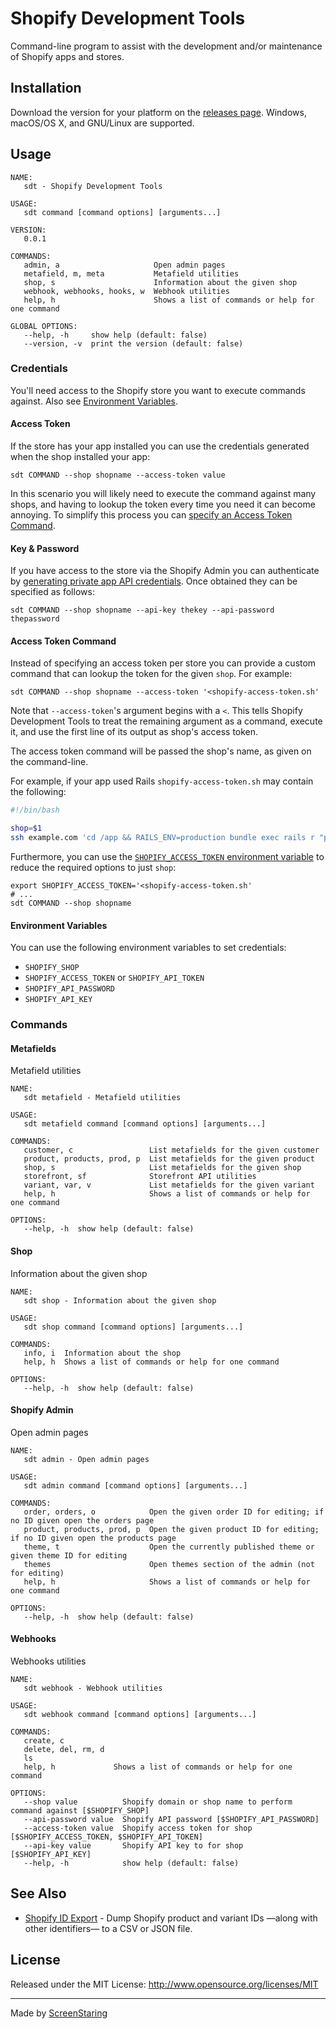 # Shopify Development Tools

Command-line program to assist with the development and/or maintenance of Shopify apps and stores.

## Installation

Download the version for your platform on the [releases page](https://github.com/ScreenStaring/shopify_dev_tools/releases).
Windows, macOS/OS X, and GNU/Linux are supported.

## Usage

    NAME:
       sdt - Shopify Development Tools

    USAGE:
       sdt command [command options] [arguments...]

    VERSION:
       0.0.1

    COMMANDS:
       admin, a                     Open admin pages
       metafield, m, meta           Metafield utilities
       shop, s                      Information about the given shop
       webhook, webhooks, hooks, w  Webhook utilities
       help, h                      Shows a list of commands or help for one command

    GLOBAL OPTIONS:
       --help, -h     show help (default: false)
       --version, -v  print the version (default: false)

### Credentials

You'll need access to the Shopify store you want to execute commands against. Also see [Environment Variables](#environment-variables).

#### Access Token

If the store has your app installed you can use the credentials generated when the shop installed your app:
```
sdt COMMAND --shop shopname --access-token value
```

In this scenario you will likely need to execute the command against many shops, and having to lookup the token every
time you need it can become annoying. To simplify this process you can [specify an Access Token Command](#access-token-command).

#### Key & Password

If you have access to the store via the Shopify Admin you can authenticate by
[generating private app API credentials](https://shopify.dev/tutorials/generate-api-credentials). Once obtained they can be specified as follows:
```
sdt COMMAND --shop shopname --api-key thekey --api-password thepassword
```

#### Access Token Command

Instead of specifying an access token per store you can provide a custom command that can lookup the token for the given `shop`.
For example:

```
sdt COMMAND --shop shopname --access-token '<shopify-access-token.sh'
```

Note that `--access-token`'s argument begins with a `<`. This tells Shopify Development Tools to treat the remaining argument
as a command, execute it, and use the first line of its output as shop's access token.

The access token command will be passed the shop's name, as given on the command-line.

For example, if your app used Rails `shopify-access-token.sh` may contain the following:
```sh
#!/bin/bash

shop=$1
ssh example.com 'cd /app && RAILS_ENV=production bundle exec rails r "print Shop.find_by(:shopify_domain => ARGV[0]).token" "$shop"'
```

Furthermore, you can use the [`SHOPIFY_ACCESS_TOKEN` environment variable](#environment-variables) to reduce the required options to
just `shop`:

```
export SHOPIFY_ACCESS_TOKEN='<shopify-access-token.sh'
# ...
sdt COMMAND --shop shopname
```

#### Environment Variables

You can use the following environment variables to set credentials:

- `SHOPIFY_SHOP`
- `SHOPIFY_ACCESS_TOKEN` or `SHOPIFY_API_TOKEN`
- `SHOPIFY_API_PASSWORD`
- `SHOPIFY_API_KEY`

### Commands

#### Metafields

Metafield utilities

    NAME:
       sdt metafield - Metafield utilities

    USAGE:
       sdt metafield command [command options] [arguments...]

    COMMANDS:
       customer, c                 List metafields for the given customer
       product, products, prod, p  List metafields for the given product
       shop, s                     List metafields for the given shop
       storefront, sf              Storefront API utilities
       variant, var, v             List metafields for the given variant
       help, h                     Shows a list of commands or help for one command

    OPTIONS:
       --help, -h  show help (default: false)

#### Shop

Information about the given shop

    NAME:
       sdt shop - Information about the given shop

    USAGE:
       sdt shop command [command options] [arguments...]

    COMMANDS:
       info, i  Information about the shop
       help, h  Shows a list of commands or help for one command

    OPTIONS:
       --help, -h  show help (default: false)

#### Shopify Admin

Open admin pages

    NAME:
       sdt admin - Open admin pages

    USAGE:
       sdt admin command [command options] [arguments...]

    COMMANDS:
       order, orders, o            Open the given order ID for editing; if no ID given open the orders page
       product, products, prod, p  Open the given product ID for editing; if no ID given open the products page
       theme, t                    Open the currently published theme or given theme ID for editing
       themes                      Open themes section of the admin (not for editing)
       help, h                     Shows a list of commands or help for one command

    OPTIONS:
       --help, -h  show help (default: false)

#### Webhooks

Webhooks utilities

    NAME:
       sdt webhook - Webhook utilities

    USAGE:
       sdt webhook command [command options] [arguments...]

    COMMANDS:
       create, c
       delete, del, rm, d
       ls
       help, h             Shows a list of commands or help for one command

    OPTIONS:
       --shop value          Shopify domain or shop name to perform command against [$SHOPIFY_SHOP]
       --api-password value  Shopify API password [$SHOPIFY_API_PASSWORD]
       --access-token value  Shopify access token for shop [$SHOPIFY_ACCESS_TOKEN, $SHOPIFY_API_TOKEN]
       --api-key value       Shopify API key to for shop [$SHOPIFY_API_KEY]
       --help, -h            show help (default: false)

## See Also

- [Shopify ID Export](https://github.com/ScreenStaring/shopify_id_export/) - Dump Shopify product and variant IDs —along with other identifiers— to a CSV or JSON file.

## License

Released under the MIT License: http://www.opensource.org/licenses/MIT

---

Made by [ScreenStaring](http://screenstaring.com)
